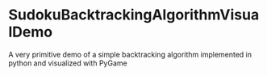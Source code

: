 # SudokuBacktrackingAlgorithmVisualDemo
A very primitive demo of a simple backtracking algorithm implemented in python and visualized with PyGame
